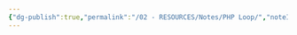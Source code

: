 ```yaml
---
{"dg-publish":true,"permalink":"/02 - RESOURCES/Notes/PHP Loop/","noteIcon":"","updated":"2024-09-05T16:25:10.000+02:00"}
---
```


